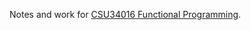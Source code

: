 Notes and work for [CSU34016 Functional Programming](https://tcd.blackboard.com/ultra/courses/_102406_1/outline).

